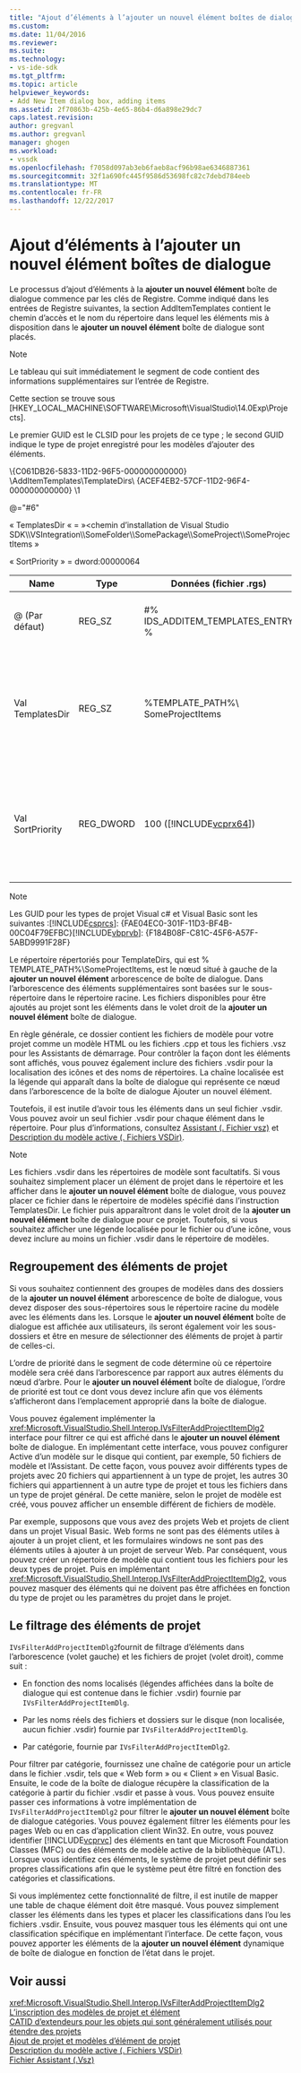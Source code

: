 ```yaml
---
title: "Ajout d’éléments à l’ajouter un nouvel élément boîtes de dialogue | Documents Microsoft"
ms.custom: 
ms.date: 11/04/2016
ms.reviewer: 
ms.suite: 
ms.technology:
- vs-ide-sdk
ms.tgt_pltfrm: 
ms.topic: article
helpviewer_keywords:
- Add New Item dialog box, adding items
ms.assetid: 2f70863b-425b-4e65-86b4-d6a898e29dc7
caps.latest.revision: 
author: gregvanl
ms.author: gregvanl
manager: ghogen
ms.workload:
- vssdk
ms.openlocfilehash: f7058d097ab3eb6faeb8acf96b98ae6346887361
ms.sourcegitcommit: 32f1a690fc445f9586d53698fc82c7debd784eeb
ms.translationtype: MT
ms.contentlocale: fr-FR
ms.lasthandoff: 12/22/2017
---
```

# <a name="adding-items-to-the-add-new-item-dialog-boxes"></a>Ajout d’éléments à l’ajouter un nouvel élément boîtes de dialogue
Le processus d’ajout d’éléments à la **ajouter un nouvel élément** boîte de dialogue commence par les clés de Registre. Comme indiqué dans les entrées de Registre suivantes, la section AddItemTemplates contient le chemin d’accès et le nom du répertoire dans lequel les éléments mis à disposition dans le **ajouter un nouvel élément** boîte de dialogue sont placés.  
  
> [!NOTE]
>  Le tableau qui suit immédiatement le segment de code contient des informations supplémentaires sur l’entrée de Registre.  
  
 Cette section se trouve sous [HKEY_LOCAL_MACHINE\SOFTWARE\Microsoft\VisualStudio\14.0Exp\Projects].  
  
 Le premier GUID est le CLSID pour les projets de ce type ; le second GUID indique le type de projet enregistré pour les modèles d’ajouter des éléments.  
  
 \\{C061DB26-5833-11D2-96F5-000000000000} \AddItemTemplates\TemplateDirs\ {ACEF4EB2-57CF-11D2-96F4-000000000000} \1  
  
 @="#6"  
  
 « TemplatesDir « = »\<chemin d’installation de Visual Studio SDK\\\VSIntegration\\\SomeFolder\\\SomePackage\\\SomeProject\\\SomeProjectItems »  
  
 « SortPriority » = dword:00000064  
  
|Name|Type|Données (fichier .rgs)|Description|  
|----------|----------|-----------------------------|-----------------|  
|@ (Par défaut)|REG_SZ|#% IDS_ADDITEM_TEMPLATES_ENTRY %|ID de ressource pour **ajouter un élément** modèles.|  
|Val TemplatesDir|REG_SZ|%TEMPLATE_PATH%\ SomeProjectItems|Chemin d’accès des éléments de projet affichés dans la boîte de dialogue pour le **ajouter un nouvel élément** Assistant.|  
|Val SortPriority|REG_DWORD|100 ([!INCLUDE[vcprx64](../../extensibility/internals/includes/vcprx64_md.md)])|Détermine l’ordre de tri dans le nœud d’arborescence de fichiers affichés dans le **ajouter un nouvel élément** boîte de dialogue.|  
  
> [!NOTE]
>  Les GUID pour les types de projet Visual c# et Visual Basic sont les suivantes :[!INCLUDE[csprcs](../../data-tools/includes/csprcs_md.md)]: {FAE04EC0-301F-11D3-BF4B-00C04F79EFBC}[!INCLUDE[vbprvb](../../code-quality/includes/vbprvb_md.md)]: {F184B08F-C81C-45F6-A57F-5ABD9991F28F}  
  
 Le répertoire répertoriés pour TemplateDirs, qui est % TEMPLATE_PATH%\SomeProjectItems, est le nœud situé à gauche de la **ajouter un nouvel élément** arborescence de boîte de dialogue. Dans l’arborescence des éléments supplémentaires sont basées sur le sous-répertoire dans le répertoire racine. Les fichiers disponibles pour être ajoutés au projet sont les éléments dans le volet droit de la **ajouter un nouvel élément** boîte de dialogue.  
  
 En règle générale, ce dossier contient les fichiers de modèle pour votre projet comme un modèle HTML ou les fichiers .cpp et tous les fichiers .vsz pour les Assistants de démarrage. Pour contrôler la façon dont les éléments sont affichés, vous pouvez également inclure des fichiers .vsdir pour la localisation des icônes et des noms de répertoires. La chaîne localisée est la légende qui apparaît dans la boîte de dialogue qui représente ce nœud dans l’arborescence de la boîte de dialogue Ajouter un nouvel élément.  
  
 Toutefois, il est inutile d’avoir tous les éléments dans un seul fichier .vsdir. Vous pouvez avoir un seul fichier .vsdir pour chaque élément dans le répertoire. Pour plus d’informations, consultez [Assistant (. Fichier vsz)](../../extensibility/internals/wizard-dot-vsz-file.md) et [Description du modèle active (. Fichiers VSDir)](../../extensibility/internals/template-directory-description-dot-vsdir-files.md).  
  
> [!NOTE]
>  Les fichiers .vsdir dans les répertoires de modèle sont facultatifs. Si vous souhaitez simplement placer un élément de projet dans le répertoire et les afficher dans le **ajouter un nouvel élément** boîte de dialogue, vous pouvez placer ce fichier dans le répertoire de modèles spécifié dans l’instruction TemplatesDir. Le fichier puis apparaîtront dans le volet droit de la **ajouter un nouvel élément** boîte de dialogue pour ce projet. Toutefois, si vous souhaitez afficher une légende localisée pour le fichier ou d’une icône, vous devez inclure au moins un fichier .vsdir dans le répertoire de modèles.  
  
## <a name="grouping-project-items"></a>Regroupement des éléments de projet  
 Si vous souhaitez contiennent des groupes de modèles dans des dossiers de la **ajouter un nouvel élément** arborescence de boîte de dialogue, vous devez disposer des sous-répertoires sous le répertoire racine du modèle avec les éléments dans les. Lorsque le **ajouter un nouvel élément** boîte de dialogue est affichée aux utilisateurs, ils seront également voir les sous-dossiers et être en mesure de sélectionner des éléments de projet à partir de celles-ci.  
  
 L’ordre de priorité dans le segment de code détermine où ce répertoire modèle sera créé dans l’arborescence par rapport aux autres éléments du nœud d’arbre. Pour le **ajouter un nouvel élément** boîte de dialogue, l’ordre de priorité est tout ce dont vous devez inclure afin que vos éléments s’afficheront dans l’emplacement approprié dans la boîte de dialogue.  
  
 Vous pouvez également implémenter la <xref:Microsoft.VisualStudio.Shell.Interop.IVsFilterAddProjectItemDlg2> interface pour filtrer ce qui est affiché dans le **ajouter un nouvel élément** boîte de dialogue. En implémentant cette interface, vous pouvez configurer Active d’un modèle sur le disque qui contient, par exemple, 50 fichiers de modèle et l’Assistant. De cette façon, vous pouvez avoir différents types de projets avec 20 fichiers qui appartiennent à un type de projet, les autres 30 fichiers qui appartiennent à un autre type de projet et tous les fichiers dans un type de projet général. De cette manière, selon le projet de modèle est créé, vous pouvez afficher un ensemble différent de fichiers de modèle.  
  
 Par exemple, supposons que vous avez des projets Web et projets de client dans un projet Visual Basic. Web forms ne sont pas des éléments utiles à ajouter à un projet client, et les formulaires windows ne sont pas des éléments utiles à ajouter à un projet de serveur Web. Par conséquent, vous pouvez créer un répertoire de modèle qui contient tous les fichiers pour les deux types de projet. Puis en implémentant <xref:Microsoft.VisualStudio.Shell.Interop.IVsFilterAddProjectItemDlg2>, vous pouvez masquer des éléments qui ne doivent pas être affichées en fonction du type de projet ou les paramètres du projet dans le projet.  
  
## <a name="filtering-project-items"></a>Le filtrage des éléments de projet  
 `IVsFilterAddProjectItemDlg2`fournit de filtrage d’éléments dans l’arborescence (volet gauche) et les fichiers de projet (volet droit), comme suit :  
  
-   En fonction des noms localisés (légendes affichées dans la boîte de dialogue qui est contenue dans le fichier .vsdir) fournie par `IVsFilterAddProjectItemDlg`.  
  
-   Par les noms réels des fichiers et dossiers sur le disque (non localisée, aucun fichier .vsdir) fournie par `IVsFilterAddProjectItemDlg`.  
  
-   Par catégorie, fournie par `IVsFilterAddProjectItemDlg2`.  
  
 Pour filtrer par catégorie, fournissez une chaîne de catégorie pour un article dans le fichier .vsdir, tels que « Web form » ou « Client » en Visual Basic. Ensuite, le code de la boîte de dialogue récupère la classification de la catégorie à partir du fichier .vsdir et passe à vous. Vous pouvez ensuite passer ces informations à votre implémentation de `IVsFilterAddProjectItemDlg2` pour filtrer le **ajouter un nouvel élément** boîte de dialogue catégories. Vous pouvez également filtrer les éléments pour les pages Web ou en cas d’application client Win32. En outre, vous pouvez identifier [!INCLUDE[vcprvc](../../code-quality/includes/vcprvc_md.md)] des éléments en tant que Microsoft Foundation Classes (MFC) ou des éléments de modèle active de la bibliothèque (ATL). Lorsque vous identifiez ces éléments, le système de projet peut définir ses propres classifications afin que le système peut être filtré en fonction des catégories et classifications.  
  
 Si vous implémentez cette fonctionnalité de filtre, il est inutile de mapper une table de chaque élément doit être masqué. Vous pouvez simplement classer les éléments dans les types et placer les classifications dans l’ou les fichiers .vsdir. Ensuite, vous pouvez masquer tous les éléments qui ont une classification spécifique en implémentant l’interface. De cette façon, vous pouvez apporter les éléments de la **ajouter un nouvel élément** dynamique de boîte de dialogue en fonction de l’état dans le projet.  
  
## <a name="see-also"></a>Voir aussi  
 <xref:Microsoft.VisualStudio.Shell.Interop.IVsFilterAddProjectItemDlg2>   
 [L’inscription des modèles de projet et élément](../../extensibility/internals/registering-project-and-item-templates.md)   
 [CATID d’extendeurs pour les objets qui sont généralement utilisés pour étendre des projets](../../extensibility/internals/catids-for-objects-that-are-typically-used-to-extend-projects.md)   
 [Ajout de projet et modèles d’élément de projet](../../extensibility/internals/adding-project-and-project-item-templates.md)   
 [Description du modèle active (. Fichiers VSDir)](../../extensibility/internals/template-directory-description-dot-vsdir-files.md)   
 [Fichier Assistant (.Vsz)](../../extensibility/internals/wizard-dot-vsz-file.md)